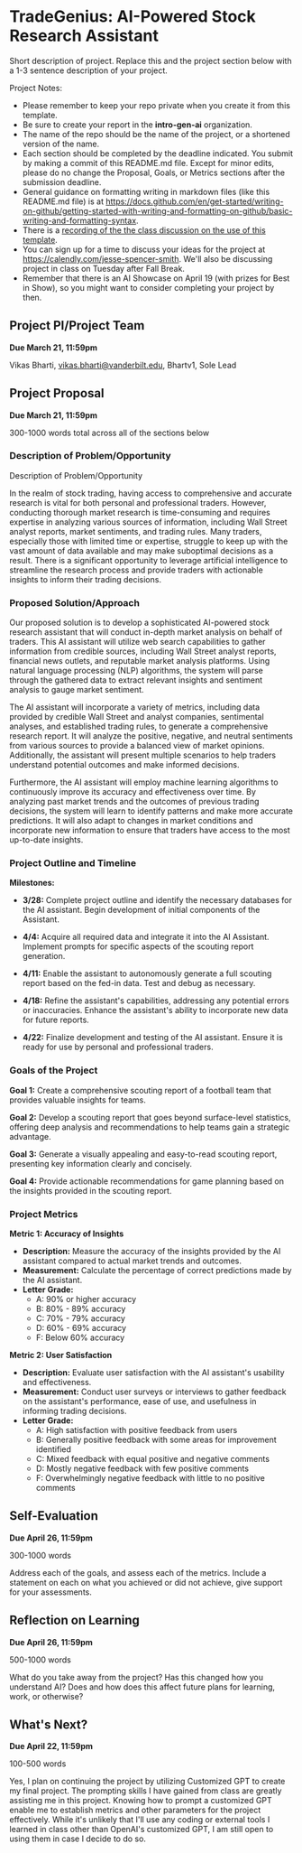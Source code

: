 # TradeGenius: AI-Powered Stock Research Assistant
Short description of project. Replace this and the project section below with a 1-3 sentence description of your project. 

Project Notes:

- Please remember to keep your repo private when you create it from this template.
- Be sure to create your report in the **intro-gen-ai** organization. 
- The name of the repo should be the name of the project, or a shortened version of the name.
- Each section should be completed by the deadline indicated. You submit by making a commit of this README.md file. Except for minor edits, please do no change the Proposal, Goals, or Metrics sections after the submission deadline.
- General guidance on formatting writing in markdown files (like this README.md file) is at https://docs.github.com/en/get-started/writing-on-github/getting-started-with-writing-and-formatting-on-github/basic-writing-and-formatting-syntax.
- There is a [recording of the the class discussion on the use of this template](https://vanderbilt.zoom.us/rec/share/RjihScz0Ti7RId0KMj7GWBc8XueS571_JnFqDQwli0AuKLsgaau0j_RcphBjwYtV.HP10ROf2TwPUn6TA?startTime=1697553005000).
- You can sign up for a time to discuss your ideas for the project at https://calendly.com/jesse-spencer-smith. We'll also be discussing project in class on Tuesday after Fall Break.
- Remember that there is an AI Showcase on April 19 (with prizes for Best in Show), so you might want to consider completing your project by then. 

## Project PI/Project Team 
**Due March 21, 11:59pm**

Vikas Bharti, vikas.bharti@vanderbilt.edu, Bhartv1, Sole Lead

## Project Proposal 
**Due March 21, 11:59pm**

300-1000 words total across all of the sections below

### Description of Problem/Opportunity
Description of Problem/Opportunity

In the realm of stock trading, having access to comprehensive and accurate research is vital for both personal and professional traders. However, conducting thorough market research is time-consuming and requires expertise in analyzing various sources of information, including Wall Street analyst reports, market sentiments, and trading rules. Many traders, especially those with limited time or expertise, struggle to keep up with the vast amount of data available and may make suboptimal decisions as a result. There is a significant opportunity to leverage artificial intelligence to streamline the research process and provide traders with actionable insights to inform their trading decisions.

### Proposed Solution/Approach
Our proposed solution is to develop a sophisticated AI-powered stock research assistant that will conduct in-depth market analysis on behalf of traders. This AI assistant will utilize web search capabilities to gather information from credible sources, including Wall Street analyst reports, financial news outlets, and reputable market analysis platforms. Using natural language processing (NLP) algorithms, the system will parse through the gathered data to extract relevant insights and sentiment analysis to gauge market sentiment.

The AI assistant will incorporate a variety of metrics, including data provided by credible Wall Street and analyst companies, sentimental analyses, and established trading rules, to generate a comprehensive research report. It will analyze the positive, negative, and neutral sentiments from various sources to provide a balanced view of market opinions. Additionally, the assistant will present multiple scenarios to help traders understand potential outcomes and make informed decisions.

Furthermore, the AI assistant will employ machine learning algorithms to continuously improve its accuracy and effectiveness over time. By analyzing past market trends and the outcomes of previous trading decisions, the system will learn to identify patterns and make more accurate predictions. It will also adapt to changes in market conditions and incorporate new information to ensure that traders have access to the most up-to-date insights.

### Project Outline and Timeline

**Milestones:**

- **3/28:** Complete project outline and identify the necessary databases for the AI assistant. Begin development of initial components of the Assistant.
  
- **4/4:** Acquire all required data and integrate it into the AI Assistant. Implement prompts for specific aspects of the scouting report generation.
  
- **4/11:** Enable the assistant to autonomously generate a full scouting report based on the fed-in data. Test and debug as necessary.
  
- **4/18:** Refine the assistant's capabilities, addressing any potential errors or inaccuracies. Enhance the assistant's ability to incorporate new data for future reports.
  
- **4/22:** Finalize development and testing of the AI assistant. Ensure it is ready for use by personal and professional traders.

### Goals of the Project

**Goal 1:** Create a comprehensive scouting report of a football team that provides valuable insights for teams.

**Goal 2:** Develop a scouting report that goes beyond surface-level statistics, offering deep analysis and recommendations to help teams gain a strategic advantage.

**Goal 3:** Generate a visually appealing and easy-to-read scouting report, presenting key information clearly and concisely.

**Goal 4:** Provide actionable recommendations for game planning based on the insights provided in the scouting report.



### Project Metrics

**Metric 1: Accuracy of Insights**
- **Description:** Measure the accuracy of the insights provided by the AI assistant compared to actual market trends and outcomes.
- **Measurement:** Calculate the percentage of correct predictions made by the AI assistant.
- **Letter Grade:** 
  - A: 90% or higher accuracy
  - B: 80% - 89% accuracy
  - C: 70% - 79% accuracy
  - D: 60% - 69% accuracy
  - F: Below 60% accuracy

**Metric 2: User Satisfaction**
- **Description:** Evaluate user satisfaction with the AI assistant's usability and effectiveness.
- **Measurement:** Conduct user surveys or interviews to gather feedback on the assistant's performance, ease of use, and usefulness in informing trading decisions.
- **Letter Grade:**
  - A: High satisfaction with positive feedback from users
  - B: Generally positive feedback with some areas for improvement identified
  - C: Mixed feedback with equal positive and negative comments
  - D: Mostly negative feedback with few positive comments
  - F: Overwhelmingly negative feedback with little to no positive comments

## Self-Evaluation
**Due April 26, 11:59pm**

300-1000 words

Address each of the goals, and assess each of the metrics. Include a statement on each on what you achieved or did not achieve, give support for your assessments.

## Reflection on Learning
**Due April 26, 11:59pm**

500-1000 words

What do you take away from the project? Has this changed how you understand AI? Does and how does this affect future plans for learning, work, or otherwise?

## What's Next?
**Due April 22, 11:59pm**

100-500 words

Yes, I plan on continuing the project by utilizing Customized GPT to create my final project. The prompting skills I have gained from class are greatly assisting me in this project. Knowing how to prompt a customized GPT enable me to establish metrics and other parameters for the project effectively. While it's unlikely that I'll use any coding or external tools I learned in class other than OpenAI's customized GPT, I am still open to using them in case I decide to do so.
